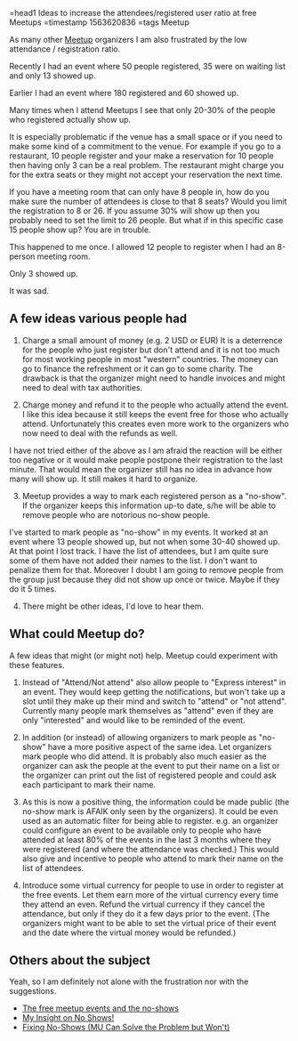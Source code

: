 =head1 Ideas to increase the attendees/registered user ratio at free Meetups
=timestamp 1563620836
=tags Meetup



As many other <a href="https://www.meetup.com/">Meetup</a> organizers I am also frustrated by the low attendance / registration ratio.

Recently I had an event where 50 people registered, 35 were on waiting list and only 13 showed up.

Earlier I had an event where 180 registered and 60 showed up.

Many times when I attend Meetups I see that only 20-30% of the people who registered actually show up.



It is especially problematic if the venue has a small space or if you need to make some kind of a commitment to the venue.
For example if you go to a restaurant, 10 people register and your  make a reservation for 10 people then having only 3 can be a real problem.
The restaurant might charge you for the extra seats or they might not accept your reservation the next time.

If you have a meeting room that can only have 8 people in, how do you make sure the number of attendees is close to that 8 seats?
Would you limit the registration to 8 or 26. If you assume 30% will show up then you probably need to set the limit to 26 people.
But what if in this specific case 15 people show up? You are in trouble.

This happened to me once. I allowed 12 people to register when I had an 8-person meeting room.

Only 3 showed up.

It was sad.


<h2>A few ideas various people had</h2>

1) Charge a small amount of money (e.g. 2 USD or EUR) It is a deterrence for the people who just register but don't attend and it is not too much for most working people in most "western" countries.
The money can go to finance the refreshment or it can go to some charity.
The drawback is that the organizer might need to handle invoices and might need to deal with tax authorities.

2) Charge money and refund it to the people who actually attend the event. I like this idea because it still keeps the event free for those who actually attend.
Unfortunately this creates even more work to the organizers who now need to deal with the refunds as well.

I have not tried either of the above as I am afraid the reaction will be either too negative or it would make people postpone their registration to the last minute.
That would mean the organizer still has no idea in advance how many will show up. It still makes it hard to organize.

3) Meetup provides a way to mark each registered person as a "no-show". If the organizer keeps this information up-to date, s/he will be able to remove people who are notorious no-show people.

I've started to mark people as "no-show" in my events. It worked at an event where 13 people showed up, but not when some 30-40 showed up.
At that point I lost track. I have the list of attendees, but I am quite sure some of them have not added their names to
the list. I don't want to penalize them for that.
Moreover I doubt I am going to remove people from the group just because they did not show up once or twice. Maybe if they do it 5 times.

4) There might be other ideas, I'd love to hear them.


<h2>What could Meetup do?</h2>

A few ideas that might (or might not) help. Meetup could experiment with these features.

1) Instead of "Attend/Not attend" also allow people to "Express interest" in an event.
They would keep getting the notifications, but won't take up a slot until they make up their mind and switch to "attend" or "not attend".
Currently many people mark themselves as "attend" even if they are only "interested" and would like to be reminded of the event.

2) In addition (or instead) of allowing organizers to mark people as "no-show" have a more positive aspect of the same idea.
Let organizers mark people who did attend.
It is probably also much easier as the organizer can ask the people at the event to put their name on a list or the
organizer can print out the list of registered people and could ask each participant to mark their name.

3) As this is now a positive thing, the information could be made public (the no-show mark is AFAIK only seen by the organizers).
It could be even used as an automatic filter for being able to register. e.g. an organizer could configure an event to
be available only to people who have attended at least 80% of the events in the last 3 months where they were registered (and where the attendance was checked.)
This would also give and incentive to people who attend to mark their name on the list of attendees.

4) Introduce some virtual currency for people to use in order to register at the free events.
Let them earn more of the virtual currency every time they attend an even.
Refund the virtual currency if they cancel the attendance, but only if they do it a few days prior to the event.
(The organizers might want to be able to set the virtual price of their event and the date where the virtual money would be
refunded.)

<h2>Others about the subject</h2>

Yeah, so I am definitely not alone with the frustration nor with the suggestions.

<ul>
<li><a href="https://norbertrovira.com/the-free-meetup-events-and-the-no-shows/">The free meetup events and the no-shows</a></li>
<li><a href="http://www.discussmeetup.com/forum/general-questions-how-tos-tips-tricks/my-insight-on-no-shows!/">My Insight on No Shows!</a></li>
<li><a href="http://www.discussmeetup.com/forum/general-questions-how-tos-tips-tricks/fixing-no-shows-(mu-can-solve-the-problem-but-won%27t)/">Fixing No-Shows (MU Can Solve the Problem but Won't)  </a></li>
</ul>

